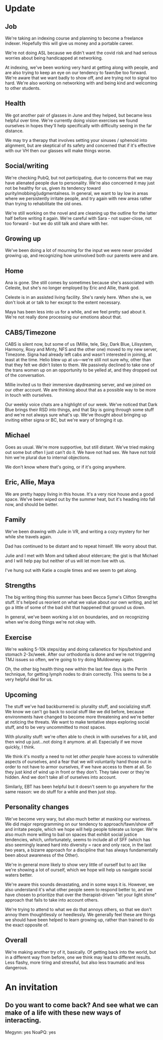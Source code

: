 # Update
## Job
We're taking an indexing course and planning to become a freelance indexer. Hopefully this will give us money and a portable career. 

We're not doing ASL because we didn't want the covid risk and had serious worries about being handicapped at networking. 

At indexing, we've been working very hard at getting along with people, and are also trying to keep an eye on our tendency to fawn/be too forward. We're aware that we want badly to show off, and are trying not to signal too hard. We're also working on networking with and being kind and welcoming to other students. 

## Health
We got another pair of glasses in June and they helped, but became less helpful over time. We're currently doing vision exercises we found ourselves in hopes they'll help specifically with difficulty seeing in the far distance. 

We may try a therapy that involves setting your sinuses / sphenoid into alignment, but are skeptical of its safety and concerned that if it's effective with our VH then our glasses will make things worse. 

## Social/writing
We're checking PubQ, but not participating, due to concerns that we may have alienated people due to personality. We're also concerned it may just not be healthy for us, given its tendency toward purity/mobbing/judgmentalness. In general, we want to lay low in areas where we persistently irritate people, and try again with new areas rather than trying to rehabilitate the old ones. 

We're still working on the novel and are cleaning up the outline for the latter half before writing it again. We're careful with Sara - not super-close, not too forward - but we do still talk and share with her. 

## Growing up
We've been doing a lot of mourning for the input we were never provided growing up, and recognizing how uninvolved both our parents were and are. 

## Home
Ana is gone. She still comes by sometimes because she's associated with Celeste, but she's no longer employed by Eric and Allie, thank god. 

Celeste is in an assisted living facility. She's rarely here. When she is, we don't look at or talk to her except to the extent necessary. 

Maya has been less into us for a while, and we feel pretty sad about it. We're not really done processing our emotions about that. 

## CABS/Timezone
CABS is silent now, but some of us (Millie, tele, Sky, Dark Blue, Lilisystem, Harmony, Roxy and Minty, NFS and the other one) moved to my new server, Timezone. Signa had already left cabs and wasn't interested in joining, at least at the time. Helio blew up at us—we're still not sure why, other than that they felt we didn't listen to them. We passively declined to take one of the trans women up on an opportunity to be yelled at, and they dropped out of the conversation. 

Millie invited us to their immersive daydreaming server, and we joined on our other account. We are thinking about that as a possible way to be more in touch with ourselves. 

Our weekly voice chats are a highlight of our week. We've noticed that Dark Blue brings their RSD into things, and that Sky is going through some stuff and we're not always sure what's up. We've thought about bringing up inviting either signa or BC, but we're wary of bringing it up. 

## Michael
Goes as usual. We're more supportive, but still distant. We've tried making out some but often I just can't do it. We have not had sex. We have not told him we're plural due to internal objections. 

We don't know where that's going, or if it's going anywhere. 

## Eric, Allie, Maya
We are pretty happy living in this house. It's a very nice house and a good space. We've been wiped out by the summer heat, but it's heading into fall now, and should be better. 

## Family
We've been drawing with Julie in VR, and writing a cozy mystery for her while she travels again. 

Dad has continued to be distant and to repeat himself. We worry about that. 

Julie and I met with Mom and talked about eldercare; the gist is that Michael and I will help pay but neither of us will let mom live with us. 

I've hung out with Katie a couple times and we seem to get along. 

## Strengths
The big writing thing this summer has been Becca Syme's Clifton Strengths stuff. It's helped us reorient on what we value about our own writing, and let go a little of some of the bad shit that happened that ground us down. 

In general, we've been working a lot on boundaries, and on recognizing when we're doing things we're not okay with. 

## Exercise
We're walking 5-10k steps/day and doing callanetics for hips/behind and stomach 2-3x/week. After our orthodontia is done and we're not triggering TMJ issues so often, we're going to try doing Muldowney again. 

Oh, the other big health thing new within the last few days is the Perrin technique, for getting lymph nodes to drain correctly. This seems to be a very helpful deal for us. 

## Upcoming
The stuff we've had backburnered is: plurality stuff, and socializing stuff. We know we can't go back to social stuff like we did before, because environments have changed to become more threatening and we're better at noticing the threats. We want to make tentative steps exploring social stuff, and to be very uncommitted to most spaces. 

With plurality stuff: we're often able to check in with ourselves for a bit, and then wind up just...not doing it anymore. at all. Especially if we move quickly, I think. 

We think it's mostly a need to not let *other people* have access to vulnerable aspects of ourselves, and a fear that we will voluntarily hand those out in order to not have to armor ourselves, if we have access to them at all. So they just kind of wind up in front or they don't. They take over or they're hidden. And we don't take all of ourselves into account. 

Similarly, EBT has been helpful but it doesn't seem to go anywhere for the same reason: we do stuff for a while and then just stop. 

## Personality changes
We've become very wary, but also much better at masking our wariness. We did major reprogramming on our tendency to approach/fawn/show off and irritate people, which we hope will help people tolerate us longer. We're also much more willing to bail on spaces that exhibit social justice tendencies, which, unfortunately, seems to include all of SFF (which has also seemingly leaned hard into diversity = race and only race, in the last two years, a bizarre approach for a discipline that has always fundamentally been about awareness of the Other). 

We're in general more likely to show very little of ourself but to act like we're showing a lot of ourself, which we hope will help us navigate social waters better. 

We're aware this sounds devastating, and in some ways it is. However, we also understand it's what other people seem to respond better to, and we have chosen to prioritize that over the therapist-driven "let your light shine" approach that fails to take into account others. 

We're trying to attend to what we do that annoys others, so that we don't annoy them thoughtlessly or heedlessly. We generally feel these are things we should have been helped to learn growing up, rather than trained to do the exact opposite of. 

## Overall
We're making another try of it, basically. Of getting back into the world, but in a different way from before, one we think may lead to different results. Less flashy, more tiring and stressful, but also less traumatic and less dangerous. 


# An invitation

## Do you want to come back? And see what we can make of a life with these new ways of interacting. 

Megynn: yes
NoaPQ: yes




